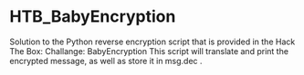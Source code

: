 # HTB_BabyEncryption
Solution to the Python reverse encryption script that is provided in the Hack The Box: Challange: BabyEncryption This script will translate and print the encrypted message, as well as store it in msg.dec .
